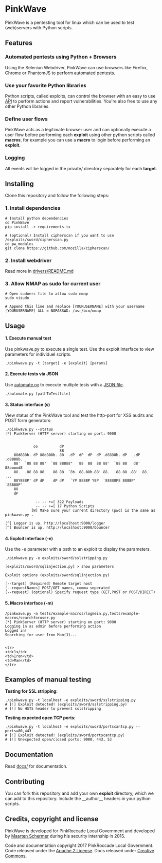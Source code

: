 PinkWave
==========
PinkWave is a pentesting tool for linux which can be used to test (web)servers
with Python scripts. 


## Features
### Automated pentests using Python + Browsers
Using the Seleniun Webdriver, PinkWave can use browsers
like Firefox, Chrome or PhantomJS to perform automated pentests. 

### Use your favorite Python libraries
Python scripts, called exploits, can control the browser with an easy to use [API](docs/devleopers/extensions/Request.py) to perform actions and report vulnerabilities. You're also free to use any other Python libraries.


### Define user flows 
PinkWave acts as a legitimate browser user and can optionally execute a user flow before performing each **exploit** using other python scripts called **macros**, for example you can use a **macro** to login before performing an **exploit**.


### Logging
All events will be logged in the private/ directory separately for each **target**.




## Installing
Clone this repository and follow the following steps:

### 1\. Install dependencies
```
# Install python dependencies
cd PinkWave
pip install -r requirements.tx

# (optional) Install cipherscan if you want to use /exploits/sword/cipherscan.py
cd pw_modules
git clone https://github.com/mozilla/cipherscan/
```

### 2\. Install webdriver
Read more in [drivers/README.md](https://github.com/PinkRoccadeLG/pinkwave/tree/master/drivers)

### 3\. Allow NMAP as sudo for current user
```
# Open sudoers file to allow sudo nmap
sudo visudo

# Append this line and replace [YOURUSERNAME] with your username
[YOURUSERNAME] ALL = NOPASSWD: /usr/bin/nmap
```

## Usage

#### 1\. Execute manual test
Use pinkwave.py to execute a single test. Use the exploit interface to view parameters for individuel scripts.  
```
./pinkwave.py -t [target] -e [exploit] [params]
```

#### 2\. Execute tests via JSON
Use [automate.py](docs/administrators/automate-tests.markdown) to execute multiple tests with a [JSON file](docs/administrators/automate-tests.markdown).
```/
./automate.py [pathToTestfile]
```

#### 3\. Status interface (s)
View status of the PinkWave tool and test the http-port for XSS audits and POST form generators: 
```
./pinkwave.py --status
[*] PinkServer (HTTP server) starting on port: 9000


             oo          dP                                             
                         88                                             
    88d888b. dP 88d888b. 88  .dP  dP  dP  dP .d8888b. dP   .dP .d8888b. 
    88'  `88 88 88'  `88 88888"   88  88  88 88'  `88 88   d8' 88ooood8 
    88.  .88 88 88    88 88  `8b. 88.88b.88' 88.  .88 88 .88'  88.  ... 
    88Y888P' dP dP    dP dP   `YP 8888P Y8P  `88888P8 8888P'   `88888P' 
    88                                                                  
    dP                                                                  

              -- -- +=[ 322 Payloads 
              -- -- +=[ 17 Python Scripts 
            [W] Make sure your current directory (pwd) is the same as pinkwave.py .
            
[^] Logger is up. http://localhost:9000/logger
[^] Bouncer is up. http://localhost:9000/bouncer
```

#### 4\.  Exploit interface (-e)
Use the -e parameter with a path to an exploit to display the parameters.

```
./pinkwave.py -e exploits/sword/sslstripping.py

[exploits/sword/sqlinjection.py] > show parameters

Exploit options (exploits/sword/sqlinjection.py)

[--target] (Required) Remote target host
[--requestNames] POST/GET names, comma seperated
[--request] (optional) Specify request type (GET,POST or POST/DIRECT)
```

#### 5\. Macro interface (-m)
```
/pinkwave.py -m tests/example-macros/logmein.py,tests/example-macros/searchforuser.py
[*] PinkServer (HTTP server) starting on port: 9000
Logging in as admin before performing action
Logged in!
Searching for user Iron Man(1)...


<tr>
<td>1</td>
<td>Iron</td>
<td>Man</td>
</tr>

```



## Examples of manual testing
**Testing for SSL stripping**:
```
./pinkwave.py -t localhost -e exploits/sword/sslstripping.py
# [!] Exploit detected! (exploits/sword/sslstripping.py)
# [!] No HSTS header to prevent sslstripping
```

**Testing expected open TCP ports**:
```
./pinkwave.py -t localhost -e exploits/sword/portscantcp.py --ports=80,443
# [!] Exploit detected! (exploits/sword/portscantcp.py)
# [!] Unexpected open/closed ports: 9000, 443, 53

```



## Documentation
Read [docs/](https://github.com/PinkRoccadeLG/pinkwave/tree/master/docs) for documentation.

## Contributing
You can fork this repository and add your own **exploit** directory, which we can add to this repository. Include the \_\_author\_\_ headers in your python scripts.



## Credits, copyright and license

PinkWave is developed for PinkRoccade Local Government and developed by [Maarten Schermer](https://github.com/maartensch) during his security internship in 2016.

Code and documentation copyright 2017 PinkRoccade Local Government. Code released under the [Apache 2 License](https://github.com/PinkRoccadeLG/pinkwave/blob/master/LICENSE). Docs released under [Creative Commons](https://github.com/PinkRoccadeLG/pinkwave/blob/master/docs/LICENSE).
